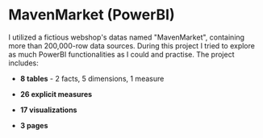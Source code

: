 # MavenMarket (PowerBI)

I utilized a fictious webshop's datas named "MavenMarket", containing more than 200,000-row data sources. During this project I tried to explore as much PowerBI functionalities as I could and practise. The project includes:

- **8 tables** - 2 facts, 5 dimensions, 1 measure

- **26 explicit measures**

- **17 visualizations**

- **3 pages**


